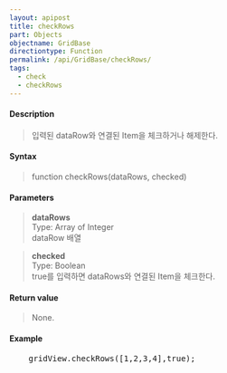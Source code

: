 ```yaml
---
layout: apipost
title: checkRows
part: Objects
objectname: GridBase
directiontype: Function
permalink: /api/GridBase/checkRows/
tags:
  - check
  - checkRows
---
```



#### Description

> 입력된 dataRow와 연결된 Item을 체크하거나 해제한다.  

#### Syntax

> function checkRows(dataRows, checked)  

#### Parameters

> **dataRows**  
> Type: Array of Integer  
> dataRow 배열  

> **checked**  
> Type: Boolean  
> true를 입력하면 dataRows와 연결된 Item을 체크한다.  

#### Return value

> None.  

#### Example

<pre class="prettyprint">
    gridView.checkRows([1,2,3,4],true);
</pre>

